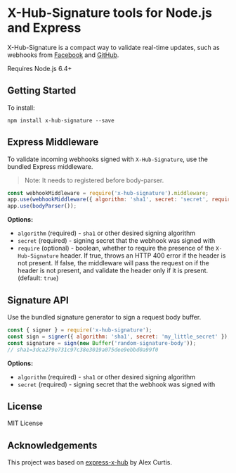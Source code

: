 # X-Hub-Signature tools for Node.js and Express

X-Hub-Signature is a compact way to validate real-time updates, such as webhooks from [Facebook](https://developers.facebook.com/docs/graph-api/webhooks/) and [GitHub](https://developer.github.com/webhooks/securing/).

Requires Node.js 6.4+

## Getting Started

To install:

```shell
npm install x-hub-signature --save
```

## Express Middleware

To validate incoming webhooks signed with `X-Hub-Signature`, use the bundled Express middleware.

> Note: It needs to registered before body-parser.

```javascript
const webhookMiddleware = require('x-hub-signature').middleware;
app.use(webhookMiddleware({ algorithm: 'sha1', secret: 'secret', require: true }));
app.use(bodyParser());
```

**Options:**

* `algorithm` (required) - `sha1` or other desired signing algorithm
* `secret` (required) - signing secret that the webhook was signed with
* `require` (optional) - boolean, whether to require the presence of the `X-Hub-Signature` header. If true, throws an HTTP 400 error if the header is not present. If false, the middleware will pass the request on if the header is not present, and validate the header only if it is present. (default: `true`)

## Signature API

Use the bundled signature generator to sign a request body buffer.

```javascript
const { signer } = require('x-hub-signature');
const sign = signer({ algorithm: 'sha1', secret: 'my_little_secret' });
const signature = sign(new Buffer('random-signature-body'));
// sha1=3dca279e731c97c38e3019a075dee9ebbd0a99f0
```

**Options:**

* `algorithm` (required) - `sha1` or other desired signing algorithm
* `secret` (required) - signing secret that the webhook was signed with

## License

MIT License

## Acknowledgements

This project was based on [express-x-hub](https://github.com/alexcurtis/express-x-hub) by Alex Curtis.
